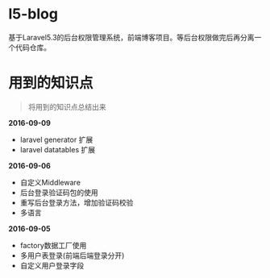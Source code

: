 # l5-blog

基于Laravel5.3的后台权限管理系统，前端博客项目。等后台权限做完后再分离一个代码仓库。

# 用到的知识点

> 将用到的知识点总结出来

**2016-09-09**
* laravel generator 扩展
* laravel datatables 扩展


**2016-09-06**

* 自定义Middleware
* 后台登录验证码包的使用
* 重写后台登录方法，增加验证码校验
* 多语言


**2016-09-05**

* factory数据工厂使用
* 多用户表登录(前端后端登录分开)
* 自定义用户登录字段